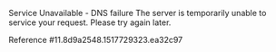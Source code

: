 Service Unavailable - DNS failure The server is temporarily unable to service your request. Please try again later.

Reference #11.8d9a2548.1517729323.ea32c97